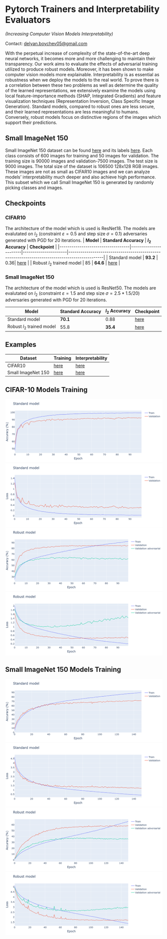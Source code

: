 # Pytorch Trainers and Interpretability Evaluators

_(Increasing Computer Vision Models Interpretability)_

Contact: delyan.boychev05@gmail.com

With the perpetual increase of complexity of the state-of-the-art deep neural networks, it becomes more and more challenging to maintain their transparency. Our work aims to evaluate the effects of adversarial training utilized to produce robust models. Moreover, it has been shown to make computer vision models more explainable. Interpretability is as essential as robustness when we deploy the models to the real world. To prove there is a correlation between these two problems as well as determine the quality of the learned representations, we extensively examine the models using local feature-importance methods (SHAP, Integrated Gradients) and feature visualization techniques (Representation Inversion, Class Specific Image Generation).
Standard models, compared to robust ones are less secure, and their learned representations are less meaningful to humans. Conversely, robust models focus on distinctive regions of the images which support their predictions.

## Small ImageNet 150

Small ImageNet 150 dataset can be found [here](https://drive.google.com/file/d/1_nc-VVObGiOoS73gEH-UhVUsIytU0YRK/view?usp=sharing) and its labels [here](https://drive.google.com/file/d/1t71KG_u-X-LCAFJ94Kg0pqNBajumEEsu/view?usp=sharing). Each class consists of 600 images for training and 50 images for validation. The training size is 90000 images and validation-7500 images. The test size is 9000 images. The total size of the dataset is 106500 128x128 RGB images. These images are not as small as CIFAR10 images and we can analyze models’ interpretability much deeper and also achieve high performance. This subset which we call Small ImageNet 150 is generated by randomly picking classes and images.

## Checkpoints

### CIFAR10

The architecture of the model which is used is ResNet18. The models are evalutated on $l_2$ (constraint $\varepsilon = 0.5$ and step size $\sigma = 0.1$) adversaries generated with PGD for 20 iterations.
| **Model** | **Standard Accuracy** | **$l_{2}$ Accuracy** | **Checkpoint** |
|-----------------------------------|-----------------------|----------------------|-----------------------------------------------------------------------------------------------|
| Standard model | **93.2** | 0.36| [here](https://drive.google.com/file/d/1--6YSHDUNcwXvnjUgjdOcV_A3bMcHEbD/view?usp=sharing) |
| Robust $l_{2}$ trained model | 85 | **64.6** | [here](https://drive.google.com/file/d/1OcvlvVlsC1oMIzZedvf3Zh6Q10kKzoyN/view?usp=sharing) |

### Small ImageNet 150

The architecture of the model which is used is ResNet50. The models are evalutated on $l_2$ (constraint $\varepsilon = 1.5$ and step size $\sigma = 2.5*1.5/20$) adversaries generated with PGD for 20 iterations.

| **Model**                    | **Standard Accuracy** | **$l_{2}$ Accuracy** | **Checkpoint**                                                                             |
| ---------------------------- | --------------------- | -------------------- | ------------------------------------------------------------------------------------------ |
| Standard model               | **70.1**              | 0.88                 | [here](https://drive.google.com/file/d/1s4N-Nxn_yZGPSedptrD7qktHlTtTCFMi/view?usp=sharing) |
| Robust $l_{2}$ trained model | 55.8                  | **35.4**             | [here](https://drive.google.com/file/d/1kg_Lshu5pY8L2HqeCMMqxmdZTTetaIIC/view?usp=sharing) |

## Examples

| **Dataset**        | **Training**                                 | **Interpretability**                                    |
| ------------------ | -------------------------------------------- | ------------------------------------------------------- |
| CIFAR10            | [here](./examples/cifar10_train.ipynb)       | [here](./examples/cifar10_interpretability.ipynb)       |
| Small ImageNet 150 | [here](./examples/smallimagenet_train.ipynb) | [here](./examples/smallimagenet_interpretability.ipynb) |

## CIFAR-10 Models Training

![](https://github.com/delyan-boychev/pytorch_trainers_interpretability/blob/master/images/cifar10/training/standard_acc.png?raw=true)
![](https://github.com/delyan-boychev/pytorch_trainers_interpretability/blob/master/images/cifar10/training/standard_loss.png?raw=true)
![](https://github.com/delyan-boychev/pytorch_trainers_interpretability/blob/master/images/cifar10/training/robust_acc.png?raw=true)
![](https://github.com/delyan-boychev/pytorch_trainers_interpretability/blob/master/images/cifar10/training/robust_loss.png?raw=true)

## Small ImageNet 150 Models Training

![](https://github.com/delyan-boychev/pytorch_trainers_interpretability/blob/master/images/smimagenet/training/standard_acc.png?raw=true)
![](https://github.com/delyan-boychev/pytorch_trainers_interpretability/blob/master/images/smimagenet/training/standard_loss.png?raw=true)
![](https://github.com/delyan-boychev/pytorch_trainers_interpretability/blob/master/images/smimagenet/training/robust_acc.png?raw=true)
![](https://github.com/delyan-boychev/pytorch_trainers_interpretability/blob/master/images/smimagenet/training/robust_loss.png?raw=true)
